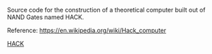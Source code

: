 Source code for the construction of a theoretical computer built out of NAND Gates named HACK.

Reference: https://en.wikipedia.org/wiki/Hack_computer

[HACK]([image_url](https://upload.wikimedia.org/wikipedia/commons/7/76/Hack_Computer_Block_Diagram_2.png))
